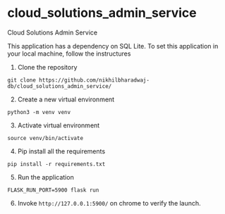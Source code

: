 # cloud_solutions_admin_service
Cloud Solutions Admin Service

This application has a dependency on SQL Lite.
To set this application in your local machine, follow the instructures
1. Clone the repository
```
git clone https://github.com/nikhilbharadwaj-db/cloud_solutions_admin_service/
```
2. Create a new virtual environment
```
python3 -m venv venv
```
3. Activate virtual environment
```
source venv/bin/activate
```
4. Pip install all the requirements
```
pip install -r requirements.txt
```
5. Run the application
```
FLASK_RUN_PORT=5900 flask run
```
6. Invoke `http://127.0.0.1:5900/` on chrome to verify the launch. 
